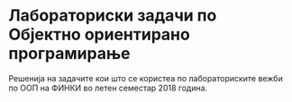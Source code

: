 # Лабораториски задачи по Објектно ориентирано програмирање 

Решенија на задачите кои што се користеа по лабораториските вежби по ООП на ФИНКИ во летен семестар 2018 година.

